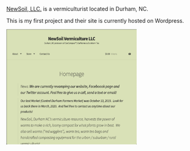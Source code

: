 [NewSoil, LLC.](https://newsoil.org/) is a vermiculturist located in Durham, NC. 

This is my first project and their site is currently hosted on Wordpress. 

<a href="https://newsoil.org/"><img src= "https://github.com/roseanfrankale/new_Soil_FF/blob/master/new_Soil_Homepage.png?raw=true" height="300" width="340"/></a>

